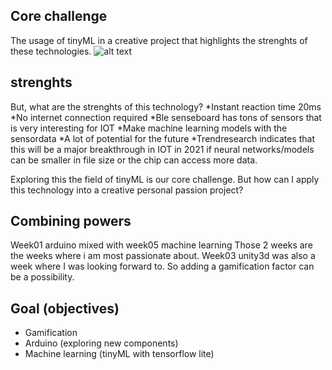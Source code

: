 ## Core challenge
The usage of tinyML in a creative project that highlights the strenghts of these technologies.
![alt text](https://miro.medium.com/max/3892/1*ofX7aZroN2tkwOjJhECmNQ.png)
## strenghts
But, what are the strenghts of this technology?
*Instant reaction time 20ms
*No internet connection required
*Ble senseboard has tons of sensors that is very interesting for IOT
*Make machine learning models with the sensordata
*A lot of potential for the future
*Trendresearch indicates that this will be a major breakthrough in IOT in 2021 if neural networks/models can be smaller in file size or the chip can access more data.

Exploring this the field of tinyML is our core challenge. 
But how can I apply this technology into a creative personal passion project?

## Combining powers
Week01 arduino mixed with week05 machine learning
Those 2 weeks are the weeks where i am most passionate about.
Week03 unity3d was also a week where I was looking forward to.
So adding a gamification factor can be a possibility. 

## Goal (objectives)
* Gamification
* Arduino (exploring new components)
* Machine learning (tinyML with tensorflow lite)





